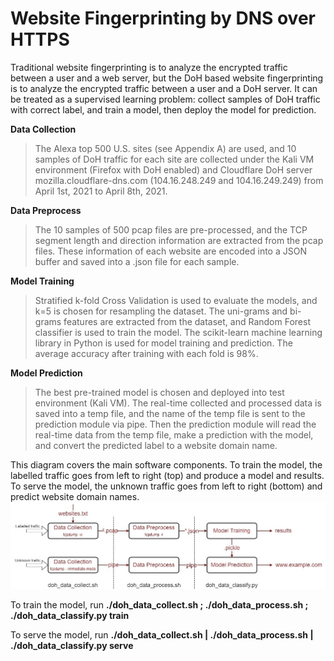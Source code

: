 # Website Fingerprinting by DNS over HTTPS
Traditional website fingerprinting is to analyze the encrypted traffic between a user and a web server, but the DoH based website fingerprinting is to analyze the encrypted traffic between a user and a DoH server. It can be treated as a supervised learning problem: collect samples of DoH traffic with correct label, and train a model, then deploy the model for prediction. 

**Data Collection**
>  The Alexa top 500 U.S. sites (see Appendix A) are used, and 10 samples of DoH traffic for each site are collected under the Kali VM environment (Firefox with DoH enabled) and Cloudflare DoH server mozilla.cloudflare-dns.com (104.16.248.249 and 104.16.249.249) from April 1st, 2021 to April 8th, 2021. 

**Data Preprocess**
> The 10 samples of 500 pcap files are pre-processed, and the TCP segment length and direction information are extracted from the pcap files. These information of each website are encoded into a JSON buffer and saved into a .json file for each sample. 

**Model Training**
> Stratified k-fold Cross Validation is used to evaluate the models, and k=5 is chosen for resampling the dataset. The uni-grams and bi-grams features are extracted from the dataset, and Random Forest classifier is used to train the model. The scikit-learn machine learning library in Python is used for model training and prediction. The average accuracy after training with each fold is 98%. 

**Model Prediction**
> The best pre-trained model is chosen and deployed into test environment (Kali VM). The real-time collected and processed data is saved into a temp file, and the name of the temp file is sent to the prediction module via pipe. Then the prediction module will read the real-time data from the temp file, make a prediction with the model, and convert the predicted label to a website domain name. 

This diagram covers the main software components. To train the model, the labelled traffic goes from left to right (top) and produce a model and results. To serve the model, the unknown traffic goes from left to right (bottom) and predict website domain names.
![Summary](/docs/summary.jpg)

To train the model, run **./doh_data_collect.sh ; ./doh_data_process.sh ; ./doh_data_classify.py train**

To serve the model, run **./doh_data_collect.sh | ./doh_data_process.sh | ./doh_data_classify.py serve**
